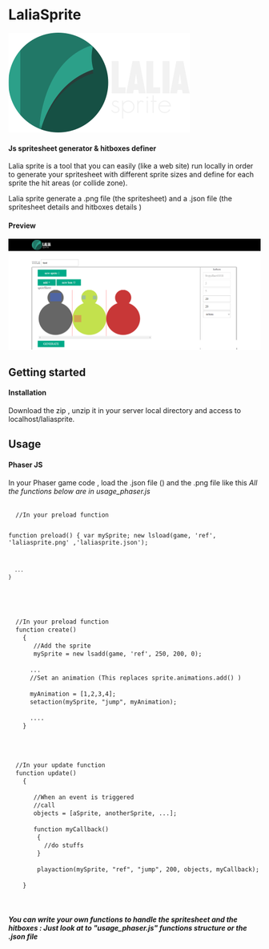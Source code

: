 # LaliaSprite
<img src="img/logo.png" >
<h4>Js spritesheet generator & hitboxes definer</h4>
<span>
Lalia sprite is a tool that you can easily (like a web site) run locally in order to generate your spritesheet
with different sprite sizes and define for each sprite the hit areas (or collide zone).

  Lalia sprite generate a .png file (the spritesheet) and a .json file (the spritesheet details and hitboxes details )
</span>

<h4>Preview</h4>

<img src="img/preview.png" >
<h2>Getting started</h2>
<h4>Installation</h4>
<span>Download the zip , unzip it in your server local directory and access to localhost/laliasprite.</span>
 

<h2>Usage</h2>
<h4>Phaser JS</h4>
<span> In your Phaser game code , load the .json file () and the .png file like this</span>
<span><em> All the functions below are in usage_phaser.js</em></span>
<pre>
 <code>
  //In your preload function
  
  function preload() 
    {
       var mySprite;
       new lsload(game, 'ref', 'laliasprite.png' ,'laliasprite.json');

      ...
    }

 </code>
</pre>

<pre>
 <code>
  //In your preload function
  function create() 
    { 
       //Add the sprite
       mySprite = new lsadd(game, 'ref', 250, 200, 0);

      ...
      //Set an animation (This replaces sprite.animations.add() )
      
      myAnimation = [1,2,3,4];
      setaction(mySprite, "jump", myAnimation);
      
      ....
    }

 </code>
</pre>

<pre>
 <code>
  //In your update function
  function update() 
    {
       
       //When an event is triggered
       //call
       objects = [aSprite, anotherSprite, ...];
       
       function myCallback()
        {
          //do stuffs
        }
  
        playaction(mySprite, "ref", "jump", 200, objects, myCallback); 
       
    }

 </code>
</pre>


<h5>You can write your own functions to handle the spritesheet and the hitboxes : Just look at to "usage_phaser.js" functions structure  or the .json file</h5>






